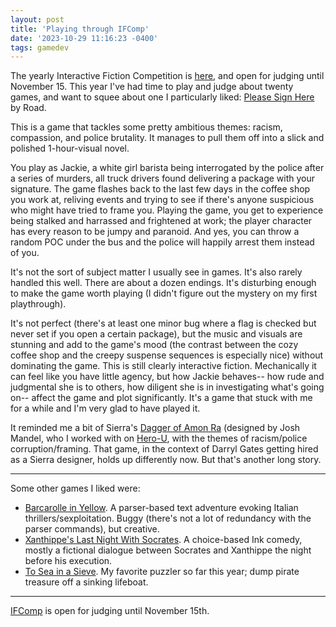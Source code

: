 ```yaml
---
layout: post
title: 'Playing through IFComp'
date: '2023-10-29 11:16:23 -0400'
tags: gamedev
---
```


The yearly Interactive Fiction Competition is [here](https://ifcomp.org/ballot), and open for judging until November 15. This year I've had time to play and judge about twenty games, and want to squee about one I particularly liked: [Please Sign Here](https://ifcomp.org/play/2916/play_online) by Road.

This is a game that tackles some pretty ambitious themes: racism, compassion, and police brutality. It manages to pull them off into a slick and polished 1-hour-visual novel.

You play as Jackie, a white girl barista being interrogated by the
police after a series of murders, all truck drivers found delivering a
package with your signature. The game flashes back to the last few
days in the coffee shop you work at, reliving events and trying to see
if there's anyone suspicious who might have tried to frame
you. Playing the game, you get to experience being stalked and
harrassed and frightened at work; the player character has every
reason to be jumpy and paranoid. And yes, you can throw a random POC
under the bus and the police will happily arrest them instead of you. 

It's not the sort of subject matter I usually see in games. It's also
rarely handled this well. There are about a dozen endings. It's
disturbing enough to make the game worth playing (I didn't figure out
the mystery on my first playthrough).

It's not perfect (there's at least one minor bug where a flag is
checked but never set if you open a certain package), but the music
and visuals are stunning and add to the game's mood (the contrast
between the cozy coffee shop and the creepy suspense sequences is
especially nice) without dominating the game. This is still clearly
interactive fiction. Mechanically it can feel like you have little
agency, but how Jackie behaves-- how rude and judgmental she is to
others, how diligent she is in investigating what's going on-- affect
the game and plot significantly. It's a game that stuck with me for a
while and I'm very glad to have played it.

It reminded me a bit of Sierra's [Dagger of Amon
Ra](https://en.wikipedia.org/wiki/The_Dagger_of_Amon_Ra) (designed by
Josh Mandel, who I worked with on
[Hero-U](https://en.wikipedia.org/wiki/Hero-U%3A_Rogue_to_Redemption),
with the themes of racism/police corruption/framing. That game, in the
context of Darryl Gates getting hired as a Sierra designer, holds up
differently now. But that's another long story.

----

Some other games I liked were:

- [Barcarolle in Yellow](https://ifcomp.org/play/2894/play_online). A parser-based text adventure evoking Italian thrillers/sexploitation. Buggy (there's not a lot of redundancy with the parser commands), but creative.
- [Xanthippe's Last Night With Socrates](https://ifcomp.org/play/2820/play_online). A choice-based Ink comedy, mostly a fictional dialogue between Socrates and Xanthippe the night before his execution.
- [To Sea in a Sieve](https://ifcomp.org/play/2795/play_online). My favorite puzzler so far this year; dump pirate treasure off a sinking lifeboat.

----

[IFComp](https://ifcomp.org/) is open for judging until November 15th. 

